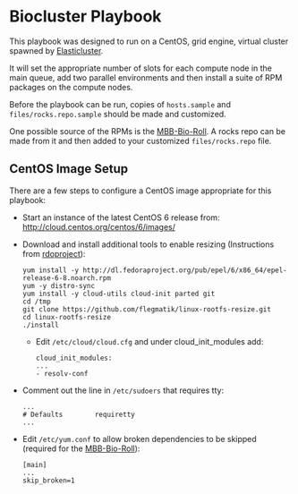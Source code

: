 # Biocluster Playbook
This playbook was designed to run on a CentOS, grid engine, virtual cluster spawned by [Elasticluster](https://github.com/gc3-uzh-ch/elasticluster/tree/master/elasticluster).

It will set the appropriate number of slots for each compute node in the main queue, add two parallel environments and then install a suite of RPM packages on the compute nodes.

Before the playbook can be run, copies of ```hosts.sample``` and ```files/rocks.repo.sample``` should be made and customized.

One possible source of the RPMs is the [MBB-Bio-Roll](https://github.com/AAFC-MBB/MBB-Bio-Roll). A rocks repo can be made from it and then added to your customized ```files/rocks.repo``` file.

## CentOS Image Setup

There are a few steps to configure a CentOS image appropriate for this playbook:

* Start an instance of the latest CentOS 6 release from: http://cloud.centos.org/centos/6/images/
* Download and install additional tools to enable resizing (Instructions from [rdoproject](https://www.rdoproject.org/resources/creating-centos-and-fedora-images-ready-for-openstack/)):
  ```
  yum install -y http://dl.fedoraproject.org/pub/epel/6/x86_64/epel-release-6-8.noarch.rpm
  yum -y distro-sync
  yum install -y cloud-utils cloud-init parted git
  cd /tmp
  git clone https://github.com/flegmatik/linux-rootfs-resize.git
  cd linux-rootfs-resize
  ./install
  ```

  * Edit ```/etc/cloud/cloud.cfg``` and under cloud_init_modules add:

    ```
    cloud_init_modules:
    ...
    - resolv-conf
    ```

* Comment out the line in ```/etc/sudoers``` that requires tty:

  ```
  ...
  # Defaults        requiretty
  ...
  ```

* Edit ```/etc/yum.conf``` to allow broken dependencies to be skipped (required for the [MBB-Bio-Roll](https://github.com/AAFC-MBB/MBB-Bio-Roll)):

  ```
  [main]
  ...
  skip_broken=1
  ```
